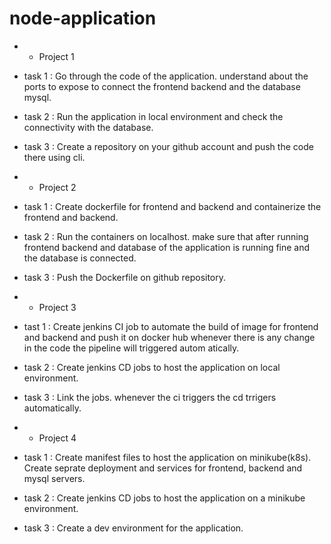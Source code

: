 # node-application

* * Project 1 
* task 1 : Go through the code of the application. understand about the ports to expose to connect the frontend backend and the database mysql.
* task 2 : Run the application in local environment and check the connectivity with the database.
* task 3 : Create a repository on your github account and push the code there using cli.

* * Project 2
* task 1 : Create dockerfile for frontend and backend and containerize the frontend and backend.
* task 2 : Run the containers on localhost. make sure that after running frontend backend and database of the application is running fine and the database is connected.
* task 3 : Push the Dockerfile on github repository.

* * Project 3
* tast 1 : Create jenkins CI job to automate the build of image for frontend and backend and push it on docker hub whenever there is any change in the code the pipeline will triggered autom atically.
* task 2 : Create jenkins CD jobs to host the application on local environment.
* task 3 : Link the jobs. whenever the ci triggers the cd trrigers automatically.

* * Project 4
* task 1 : Create manifest files to host the application on minikube(k8s). Create seprate deployment and services for frontend, backend and mysql servers.
* task 2 : Create jenkins CD jobs to host the application on a minikube environment.
* task 3 : Create a dev environment for the application.
